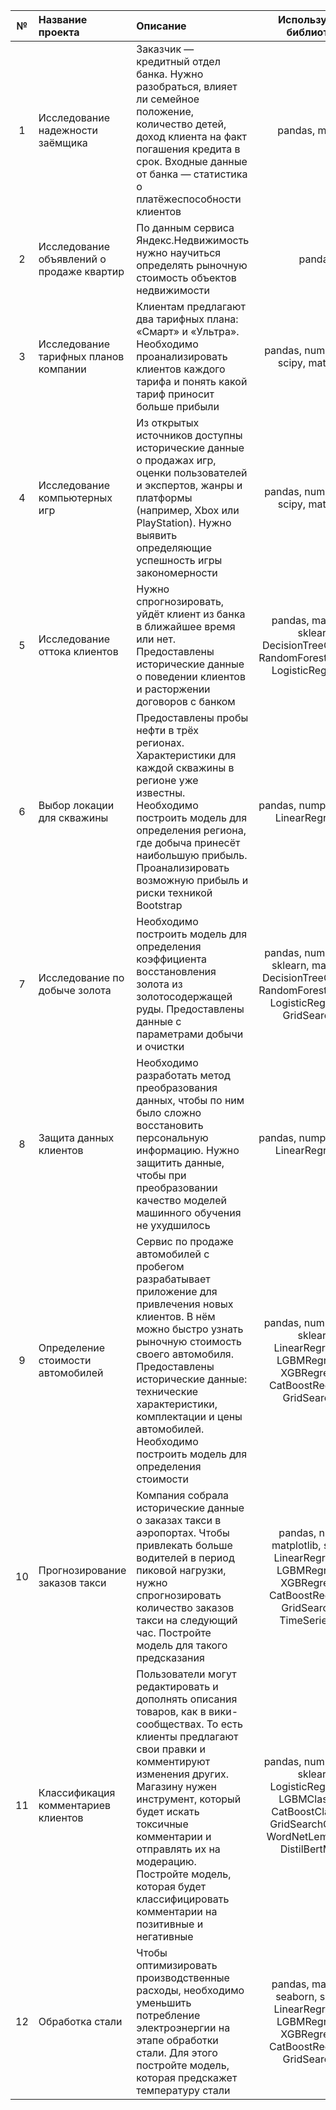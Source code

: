 |№   |Название проекта           |Описание                                                                               |Используемые библиотеки                |
|:--:|:--------------------------|:--------------------------------------------------------------------------------------|:-------------------------------------:|
|1|Исследование надежности заёмщика|Заказчик — кредитный отдел банка. Нужно разобраться, влияет ли семейное положение, количество детей, доход клиента на факт погашения кредита в срок. Входные данные от банка — статистика о платёжеспособности клиентов|pandas, mystem|
|2|Исследование объявлений о продаже квартир|По данным сервиса Яндекс.Недвижимость нужно научиться определять рыночную стоимость объектов недвижимости|pandas|
|3|Исследование тарифных планов компании|Клиентам предлагают два тарифных плана: «Смарт» и «Ультра». Необходимо проанализировать клиентов каждого тарифа и понять какой тариф приносит больше прибыли|pandas, numpy, math, scipy, matplotlib|
|4|Исследование компьютерных игр|Из открытых источников доступны исторические данные о продажах игр, оценки пользователей и экспертов, жанры и платформы (например, Xbox или PlayStation). Нужно выявить определяющие успешность игры закономерности|pandas, numpy, math, scipy, matplotlib|
|5|Исследование оттока клиентов|Нужно спрогнозировать, уйдёт клиент из банка в ближайшее время или нет. Предоставлены исторические данные о поведении клиентов и расторжении договоров с банком|pandas, matplotlib, sklearn, DecisionTreeClassifier, RandomForestClassifier, LogisticRegression|
|6|Выбор локации для скважины|Предоставлены пробы нефти в трёх регионах. Характеристики для каждой скважины в регионе уже известны. Необходимо построить модель для определения региона, где добыча принесёт наибольшую прибыль. Проанализировать возможную прибыль и риски техникой Bootstrap|pandas, numpy, sklearn, LinearRegression|
|7|Исследование по добыче золота|Необходимо построить модель для определения коэффициента восстановления золота из золотосодержащей руды. Предоставлены данные с параметрами добычи и очистки|pandas, numpy, math, sklearn, matplotlib, DecisionTreeClassifier, RandomForestClassifier, LogisticRegression, GridSearchCV|
|8|Защита данных клиентов|Необходимо разработать метод преобразования данных, чтобы по ним было сложно восстановить персональную информацию. Нужно защитить данные, чтобы при преобразовании качество моделей машинного обучения не ухудшилось|pandas, numpy, sklearn, LinearRegression|
|9|Определение стоимости автомобилей|Сервис по продаже автомобилей с пробегом разрабатывает приложение для привлечения новых клиентов. В нём можно быстро узнать рыночную стоимость своего автомобиля. Предоставлены исторические данные: технические характеристики, комплектации и цены автомобилей. Необходимо построить модель для определения стоимости|pandas, numpy, tqdm, sklearn, LinearRegression, LGBMRegressor, XGBRegressor, CatBoostRegressor, GridSearchCV|
|10|Прогнозирование заказов такси|Компания собрала исторические данные о заказах такси в аэропортах. Чтобы привлекать больше водителей в период пиковой нагрузки, нужно спрогнозировать количество заказов такси на следующий час. Постройте модель для такого предсказания|pandas, numpy, matplotlib, sklearn, LinearRegression, LGBMRegressor, XGBRegressor, CatBoostRegressor, GridSearchCV, TimeSeriesSplit|
|11|Классификация комментариев клиентов|Пользователи могут редактировать и дополнять описания товаров, как в вики-сообществах. То есть клиенты предлагают свои правки и комментируют изменения других. Магазину нужен инструмент, который будет искать токсичные комментарии и отправлять их на модерацию. Постройте модель, которая будет классифицировать комментарии на позитивные и негативные|pandas, numpy, tqdm, sklearn, LogisticRegression, LGBMClassifier, CatBoostClassifier, GridSearchCV, nltk, WordNetLemmatizer, DistilBertModel|
|12|Обработка стали|Чтобы оптимизировать производственные расходы, необходимо уменьшить потребление электроэнергии на этапе обработки стали. Для этого постройте модель, которая предскажет температуру стали|pandas, matplotlib, seaborn, sklearn, LinearRegression, LGBMRegressor, XGBRegressor, CatBoostRegressor, GridSearchCV|

